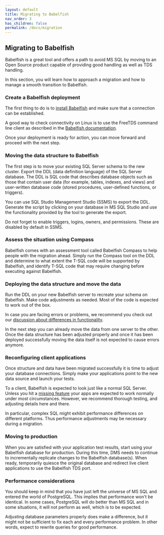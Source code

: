 ```yaml
---
layout: default
title: Migrating to Babelfish
nav_order: 3
has_children: false
permalink: /docs/migration
---
```


## Migrating to Babelfish

Babelfish is a great tool and offers a path to avoid MS SQL by moving to an Open
Source product capable of providing good handling as well as TDS handling.

In this section, you will learn how to approach a migration and how to manage a
smooth transition to Babelfish.


### Create a Babelfish deployment

The first thing to do is to [install Babelfish](/docs/installation-guide/build-from-source) and
make sure that a connection can be established. 

A good way to check connectivity on Linux is to use the FreeTDS command line
client as described in the [Babelfish documentation](/docs/connecting-to-babelfish/command-line).

Once your deployment is ready for action, you can move forward and proceed with
the next step.


### Moving the data structure to Babelfish

 The first step is to move your existing SQL Server schema to the new
 cluster. Export the DDL (data definition language) of the SQL Server
 database. The DDL is SQL code that describes database objects such
 as those that contain user data (for example, tables, indexes, and
 views) and user-written database code (stored procedures,
 user-defined functions, or triggers).

You can use SQL Studio Management Studio (SSMS) to export the DDL.
Generate the script by clicking on your database in MS SQL Studio and use the
functionality provided by the tool to generate the export.

Do not forget to enable triggers, logins, owners, and
permissions. These are disabled by default in SSMS.


### Assess the situation using Compass

Babelfish comes with an assessment tool called Babelfish Compass to help people
with the migration ahead. Simply run the Compass tool on the DDL and determine
to what extent the T-SQL code will be supported by Babelfish, and identify T-SQL
code that may require changing before executing against Babelfish. 

 
### Deploying the data structure and move the data

Run the DDL on your new Babelfish server to recreate your schema on Babelfish. 
Make code adjustments as needed. Most of the code is expected to work out of the
box. 

In case you are facing errors or problems, we recommend you check out our [discussion about
differences in functionality](/docs/limitations-of-babelfish).

In the next step you can already move the data from one server to the other.
Once the data structure has been adjusted properly and once it has been deployed
successfully moving the data itself is not expected to cause errors anymore.


### Reconfiguring client applications

Once structure and data have been migrated successfully it is time to adjust
your database connections. Simply make your applications point to the new data
source and launch your tests.

To a client, Babelfish is expected to look just like a normal SQL Server. Unless
you hit a [missing feature](/docs/architecture/missing-features) your apps are expected to work
normally under most circumstances. However, we recommend thorough testing, and
adjusting details here and there.

In particular, complex SQL might exhibit performance differences on different platforms. Thus
performance adjustments may be necessary during a migration.


### Moving to production

When you are satisfied with your application test results, start using your
Babelfish database for production. During this time, DMS needs to continue
to incrementally replicate changes to the Babelfish database(s). When ready,
temporarily quiesce the original database and redirect live client applications
to use the Babelfish TDS port.


### Performance considerations

You should keep in mind that you have just left the universe of MS SQL and
entered the world of PostgreSQL. This implies that performance won't be
identical. In some cases, PostgreSQL will do better than MS SQL and in some
situations, it will not perform as well, which is to be expected. 

Adjusting database parameters properly does make a difference, but it might not
be sufficient to fix each and every performance problem. In other words, expect
to rewrite queries for good performance.
